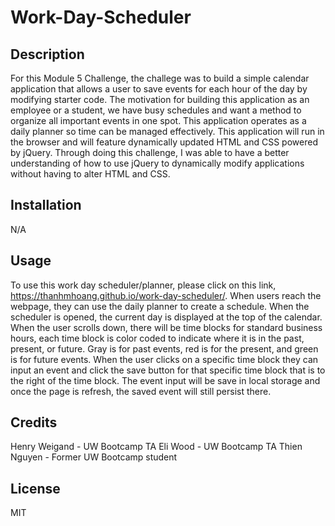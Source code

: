 # Work-Day-Scheduler

## Description

For this Module 5 Challenge, the challege was to build a simple calendar application that allows a user to save events for each hour of the day by modifying starter code. The motivation for building this application as an employee or a student, we have busy schedules and want a method to organize all important events in one spot. This application operates as a daily planner so time can be managed effectively. This application will run in the browser and will feature dynamically updated HTML and CSS powered by jQuery. Through doing this challenge, I was able to have a better understanding of how to use jQuery to dynamically modify applications without having to alter HTML and CSS. 
## Installation

N/A

## Usage

To use this work day scheduler/planner, please click on this link, https://thanhmhoang.github.io/work-day-scheduler/. When users reach the webpage, they can use the daily planner to create a schedule. When the scheduler is opened, the current day is displayed at the top of the calendar. When the user scrolls down, there will be time blocks for standard business hours, each time block is color coded to indicate where it is in the past, present, or future. Gray is for past events, red is for the present, and green is for future events. When the user clicks on a specific time block they can input an event and click the save button for that specific time block that is to the right of the time block. The event input will be save in local storage and once the page is refresh, the saved event will still persist there.


## Credits

Henry Weigand - UW Bootcamp TA
Eli Wood - UW Bootcamp TA
Thien Nguyen - Former UW Bootcamp student

## License

MIT 